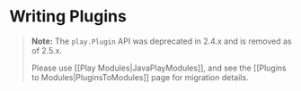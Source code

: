 <!--- Copyright (C) 2009-2017 Lightbend Inc. <https://www.lightbend.com> -->
# Writing Plugins

> **Note:**  The `play.Plugin` API was deprecated in 2.4.x and is removed as of 2.5.x.
>
> Please use [[Play Modules|JavaPlayModules]], and see the [[Plugins to Modules|PluginsToModules]] page for migration details.
